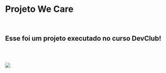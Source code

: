 <h1>Projeto We Care</h1>
<br>
<h2>Esse foi um projeto executado no curso DevClub!</h2>
<br>
<br>

<p></p>


<img src="https://github.com/Thaisa-R/Projeto-2-We-Care-DevClub/blob/main/img-projeto-We%20Care.png?raw=true"/>
